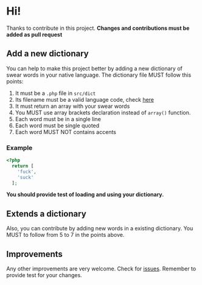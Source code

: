 # Hi!
Thanks to contribute in this project. **Changes and contributions must be added as pull request**

## Add a new dictionary

You can help to make this project better by adding a new dictionary of swear words in your native language. The dictionary file MUST follow this points:

1. It must be a `.php` file in `src/dict`
2. Its filename must be a valid language code, check [here](https://www.science.co.il/language/Locale-codes.php)
3. It must return an array with your swear words
4. You MUST use array brackets declaration instead of `array()` function.
5. Each word must be in a single line
6. Each word must be single quoted
7. Each word MUST NOT contains accents

### Example

```php
<?php
  return [
    'fuck',
    'suck'
  ];
```

**You should provide test of loading and using your dictionary.**

## Extends a dictionary

Also, you can contribute by adding new words in a existing dictionary. You MUST to follow from 5 to 7 in the points above.

## Improvements

Any other improvements are very welcome. Check for [issues](https://github.com/envatic/laravel-profane/issues). Remember to provide test for your changes.

